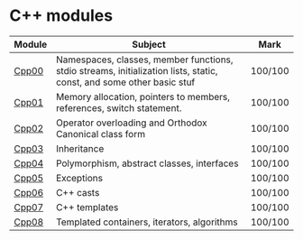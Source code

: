 # C++ modules
| Module  | Subject | Mark  |
| ------------- | ------------- | ------------- |
| [Cpp00](https://github.com/DianaS96/School_42/tree/main/Cpp_module/Cpp00)  | Namespaces, classes, member functions, stdio streams, initialization lists, static, const, and some other basic stuf| 100/100  |
| [Cpp01](https://github.com/DianaS96/School_42/tree/main/Cpp_module/Cpp01)  | Memory allocation, pointers to members, references, switch statement. | 100/100  |
| [Cpp02](https://github.com/DianaS96/School_42/tree/main/Cpp_module/Cpp02)  | Operator overloading and Orthodox Canonical class form | 100/100  |
| [Cpp03](https://github.com/DianaS96/School_42/tree/main/Cpp_module/Cpp03)  | Inheritance | 100/100  |
| [Cpp04](https://github.com/DianaS96/School_42/tree/main/Cpp_module/Cpp04)  | Polymorphism, abstract classes, interfaces | 100/100  |
| [Cpp05](https://github.com/DianaS96/School_42/tree/main/Cpp_module/Cpp05)  | Exceptions | 100/100  |
| [Cpp06](https://github.com/DianaS96/School_42/tree/main/Cpp_module/Cpp06)  | C++ casts | 100/100  |
| [Cpp07](https://github.com/DianaS96/School_42/tree/main/Cpp_module/Cpp07)  | C++ templates | 100/100  |
| [Cpp08](https://github.com/DianaS96/School_42/tree/main/Cpp_module/Cpp08)  | Templated containers, iterators, algorithms | 100/100  |
